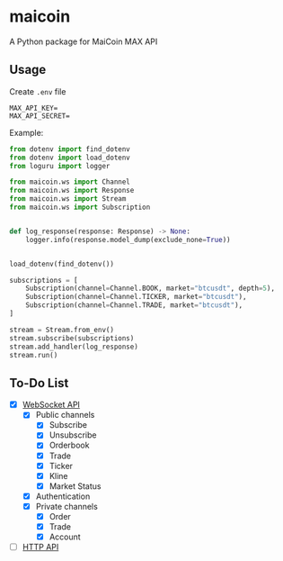 # maicoin

A Python package for MaiCoin MAX API

## Usage

Create `.env` file
```
MAX_API_KEY=
MAX_API_SECRET=
```

Example:
```python
from dotenv import find_dotenv
from dotenv import load_dotenv
from loguru import logger

from maicoin.ws import Channel
from maicoin.ws import Response
from maicoin.ws import Stream
from maicoin.ws import Subscription


def log_response(response: Response) -> None:
    logger.info(response.model_dump(exclude_none=True))


load_dotenv(find_dotenv())

subscriptions = [
    Subscription(channel=Channel.BOOK, market="btcusdt", depth=5),
    Subscription(channel=Channel.TICKER, market="btcusdt"),
    Subscription(channel=Channel.TRADE, market="btcusdt"),
]

stream = Stream.from_env()
stream.subscribe(subscriptions)
stream.add_handler(log_response)
stream.run()
```

## To-Do List

- [x] [WebSocket API](https://maicoin.github.io/max-websocket-docs)
  - [x] Public channels
    - [x] Subscribe
    - [x] Unsubscribe
    - [x] Orderbook
    - [x] Trade
    - [x] Ticker
    - [x] Kline
    - [x] Market Status
  - [x] Authentication
  - [x] Private channels
    - [x] Order
    - [x] Trade
    - [x] Account
- [ ] [HTTP API](https://max.maicoin.com/documents/api_list/v2)
